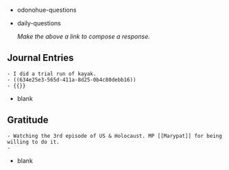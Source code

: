 - odonohue-questions
- daily-questions
  
  *Make the above a link to compose a response.*
## Journal Entries
	- I did a trial run of kayak.
	- ((634e25e3-565d-411a-8d25-0b4c80debb16))
	- {{}}
- blank
## Gratitude
	- Watching the 3rd episode of US & Holocaust. MP [[Marypat]] for being willing to do it.
	-
- blank